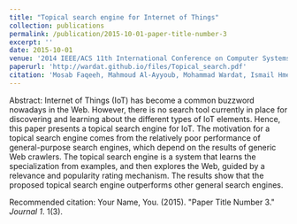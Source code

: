 ```yaml
---
title: "Topical search engine for Internet of Things"
collection: publications
permalink: /publication/2015-10-01-paper-title-number-3
excerpt: ''
date: 2015-10-01
venue: '2014 IEEE/ACS 11th International Conference on Computer Systems and Applications (AICCSA), (Doha, Qatar)'
paperurl: 'http://wardat.github.io/files/Topical_search.pdf'
citation: 'Mosab Faqeeh, Mahmoud Al-Ayyoub, Mohammad Wardat, Ismail Hmeidi, and Yaser Jararweh. "Topical search engine for Internet of Things." 2014 IEEE/ACS 11th International Conference on Computer Systems and Applications (AICCSA). IEEE, 2014.'
---
```

Abstract: Internet of Things (IoT) has become a common buzzword nowadays in the Web. However, there is no search tool currently in place for discovering and learning about the different types of IoT elements. Hence, this paper presents a topical search engine for IoT. The motivation for a topical search engine comes from the relatively poor performance of general-purpose search engines, which depend on the results of generic Web crawlers. The topical search engine is a system that learns the specialization from examples, and then explores the Web, guided by a relevance and popularity rating mechanism. The results show that the proposed topical search engine outperforms other general search engines.

<!-- [Download paper here](http://wardat.github.io/files/Topical_search.pdf) -->

Recommended citation: Your Name, You. (2015). "Paper Title Number 3." <i>Journal 1</i>. 1(3).